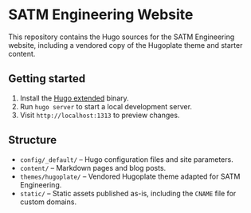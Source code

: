 # SATM Engineering Website

This repository contains the Hugo sources for the SATM Engineering website, including a vendored copy of the Hugoplate theme and starter content.

## Getting started

1. Install the [Hugo extended](https://gohugo.io/installation/) binary.
2. Run `hugo server` to start a local development server.
3. Visit `http://localhost:1313` to preview changes.

## Structure

- `config/_default/` – Hugo configuration files and site parameters.
- `content/` – Markdown pages and blog posts.
- `themes/hugoplate/` – Vendored Hugoplate theme adapted for SATM Engineering.
- `static/` – Static assets published as-is, including the `CNAME` file for custom domains.

